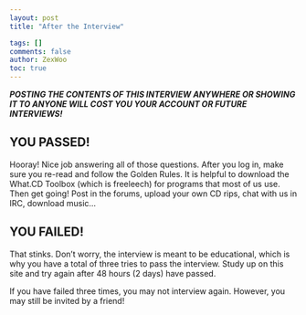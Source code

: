 ```yaml
---
layout: post
title: "After the Interview"

tags: []
comments: false
author: ZexWoo
toc: true
---
```


***POSTING THE CONTENTS OF THIS INTERVIEW ANYWHERE OR SHOWING IT TO ANYONE WILL COST YOU YOUR ACCOUNT OR FUTURE INTERVIEWS!***

## YOU PASSED!

Hooray! Nice job answering all of those questions. After you log in, make sure you re-read and follow the Golden Rules. It is helpful to download the What.CD Toolbox (which is freeleech) for programs that most of us use. Then get going! Post in the forums, upload your own CD rips, chat with us in IRC, download music…

## YOU FAILED!

That stinks. Don’t worry, the interview is meant to be educational, which is why you have a total of three tries to pass the interview. Study up on this site and try again after 48 hours (2 days) have passed.

If you have failed three times, you may not interview again. However, you may still be invited by a friend!